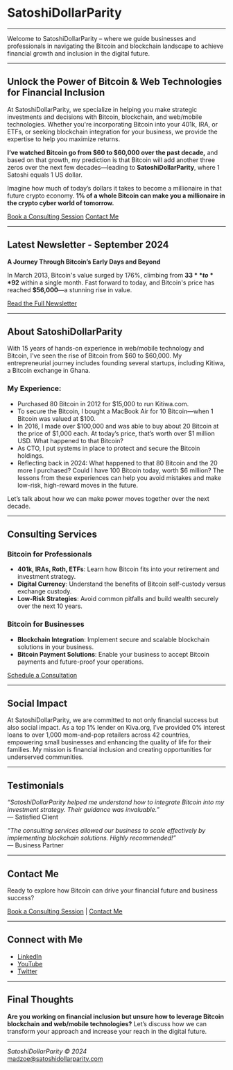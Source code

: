 # SatoshiDollarParity

---

Welcome to SatoshiDollarParity – where we guide businesses and professionals in navigating the Bitcoin and blockchain landscape to achieve financial growth and inclusion in the digital future.

---

## Unlock the Power of Bitcoin & Web Technologies for Financial Inclusion

At SatoshiDollarParity, we specialize in helping you make strategic investments and decisions with Bitcoin, blockchain, and web/mobile technologies. Whether you're incorporating Bitcoin into your 401k, IRA, or ETFs, or seeking blockchain integration for your business, we provide the expertise to help you maximize returns.

**I’ve watched Bitcoin go from $60 to $60,000 over the past decade,** and based on that growth, my prediction is that Bitcoin will add another three zeros over the next few decades—leading to **SatoshiDollarParity**, where 1 Satoshi equals 1 US dollar.

Imagine how much of today’s dollars it takes to become a millionaire in that future crypto economy. **1% of a whole Bitcoin can make you a millionaire in the crypto cyber world of tomorrow.**

[Book a Consulting Session](https://calendly.com/mawueli)   [Contact Me](mailto:madzoe@satoshidollarparity.com)

---

## Latest Newsletter - September 2024

**A Journey Through Bitcoin’s Early Days and Beyond**

In March 2013, Bitcoin's value surged by 176%, climbing from **$33** to **$92** within a single month. Fast forward to today, and Bitcoin's price has reached **$56,000**—a stunning rise in value.

[Read the Full Newsletter](https://www.satoshidollarparity.com/newsletters/september-2024-newsletter.md)

---

## About SatoshiDollarParity

With 15 years of hands-on experience in web/mobile technology and Bitcoin, I’ve seen the rise of Bitcoin from $60 to $60,000. My entrepreneurial journey includes founding several startups, including Kitiwa, a Bitcoin exchange in Ghana.

### My Experience:
- Purchased 80 Bitcoin in 2012 for $15,000 to run Kitiwa.com.
- To secure the Bitcoin, I bought a MacBook Air for 10 Bitcoin—when 1 Bitcoin was valued at $100.
- In 2016, I made over $100,000 and was able to buy about 20 Bitcoin at the price of $1,000 each. At today’s price, that’s worth over $1 million USD. What happened to that Bitcoin?
- As CTO, I put systems in place to protect and secure the Bitcoin holdings.
- Reflecting back in 2024: What happened to that 80 Bitcoin and the 20 more I purchased? Could I have 100 Bitcoin today, worth $6 million? The lessons from these experiences can help you avoid mistakes and make low-risk, high-reward moves in the future.

Let’s talk about how we can make power moves together over the next decade.

---

## Consulting Services

### Bitcoin for Professionals
- **401k, IRAs, Roth, ETFs**: Learn how Bitcoin fits into your retirement and investment strategy.
- **Digital Currency**: Understand the benefits of Bitcoin self-custody versus exchange custody.
- **Low-Risk Strategies**: Avoid common pitfalls and build wealth securely over the next 10 years.

### Bitcoin for Businesses
- **Blockchain Integration**: Implement secure and scalable blockchain solutions in your business.
- **Bitcoin Payment Solutions**: Enable your business to accept Bitcoin payments and future-proof your operations.

[Schedule a Consultation](https://calendly.com/mawueli)

---

## Social Impact

At SatoshiDollarParity, we are committed to not only financial success but also social impact. As a top 1% lender on Kiva.org, I’ve provided 0% interest loans to over 1,000 mom-and-pop retailers across 42 countries, empowering small businesses and enhancing the quality of life for their families. My mission is financial inclusion and creating opportunities for underserved communities.

---

## Testimonials

*“SatoshiDollarParity helped me understand how to integrate Bitcoin into my investment strategy. Their guidance was invaluable.”*  
— Satisfied Client

*“The consulting services allowed our business to scale effectively by implementing blockchain solutions. Highly recommended!”*  
— Business Partner

---

## Contact Me

Ready to explore how Bitcoin can drive your financial future and business success?

[Book a Consulting Session](https://calendly.com/mawueli) | [Contact Me](mailto:madzoe@satoshidollarparity.com)

---

## Connect with Me

- [LinkedIn](https://linkedin.com/in/mawueli)
- [YouTube](https://www.youtube.com/@SatoshiDollarParity)
- [Twitter](https://twitter.com/mawueli)

---

## Final Thoughts

**Are you working on financial inclusion but unsure how to leverage Bitcoin blockchain and web/mobile technologies?** Let’s discuss how we can transform your approach and increase your reach in the digital future.

---

*SatoshiDollarParity © 2024*  
madzoe@satoshidollarparity.com
